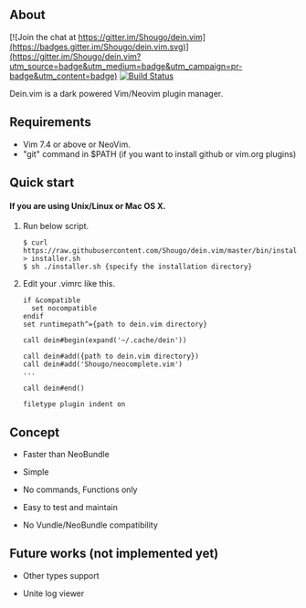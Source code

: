 ## About

[![Join the chat at https://gitter.im/Shougo/dein.vim](https://badges.gitter.im/Shougo/dein.vim.svg)](https://gitter.im/Shougo/dein.vim?utm_source=badge&utm_medium=badge&utm_campaign=pr-badge&utm_content=badge) [![Build Status](https://travis-ci.org/Shougo/dein.vim.svg?branch=master)](https://travis-ci.org/Shougo/dein.vim)

Dein.vim is a dark powered Vim/Neovim plugin manager.


## Requirements

* Vim 7.4 or above or NeoVim.
* "git" command in $PATH (if you want to install github or vim.org plugins)


## Quick start

#### If you are using Unix/Linux or Mac OS X.

1. Run below script.

     ```
     $ curl https://raw.githubusercontent.com/Shougo/dein.vim/master/bin/installer.sh > installer.sh
     $ sh ./installer.sh {specify the installation directory}
     ```

2. Edit your .vimrc like this.

     ```vim
     if &compatible
       set nocompatible
     endif
     set runtimepath^={path to dein.vim directory}

     call dein#begin(expand('~/.cache/dein'))

     call dein#add({path to dein.vim directory})
     call dein#add('Shougo/neocomplete.vim')
     ...

     call dein#end()

     filetype plugin indent on
     ```


## Concept

* Faster than NeoBundle

* Simple

* No commands, Functions only

* Easy to test and maintain

* No Vundle/NeoBundle compatibility


## Future works (not implemented yet)

* Other types support

* Unite log viewer
